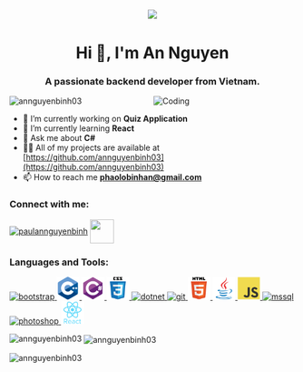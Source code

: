 <h3 align="center" ><img height="350" src="https://media0.giphy.com/media/Y1vohJMVMtjSQxmUot/source.gif"/> </h3> 
<h1 align="center">Hi 👋, I'm An Nguyen</h1>
<h3 align="center">A passionate backend developer from Vietnam.</h3>
<img align="right" alt="Coding" width="250" src="https://cdn.dribbble.com/users/50886/screenshots/2710024/coding.gif"/>
<p align="left"> <img src="https://komarev.com/ghpvc/?username=annguyenbinh03&label=Profile%20views&color=0e75b6&style=flat" alt="annguyenbinh03" /> </p>

<p align="left"></p>

- 🔭 I’m currently working on **Quiz Application**
- 🌱 I’m currently learning **React**
- 💬 Ask me about **C#**
- 👨‍💻 All of my projects are available at [https://github.com/annguyenbinh03](https://github.com/annguyenbinh03)
- 📫 How to reach me **phaolobinhan@gmail.com**

<h3 align="left">Connect with me:</h3>
<p align="left">
<a href="https://linkedin.com/in/paulannguyenbinh" target="blank"><img align="center" src="https://raw.githubusercontent.com/rahuldkjain/github-profile-readme-generator/master/src/images/icons/Social/linked-in-alt.svg" alt="paulannguyenbinh" height="40" width="40" /></a>
<a href="https://www.facebook.com/nguyenbinhan.view" target="blank"><img align="center" src="https://www.freeiconspng.com/uploads/facebook-logo-png--impending-10.png" height="42" width="42" /></a>
</p>

<h3 align="left">Languages and Tools:</h3>
<p align="left"> <a href="https://getbootstrap.com" target="_blank" rel="noreferrer"> <img src="https://icons.veryicon.com/png/o/application/skills-section/bootstrap-2.png" alt="bootstrap" width="40" height="40"/> </a> <a href="https://www.w3schools.com/cpp/" target="_blank" rel="noreferrer"> <img src="https://raw.githubusercontent.com/devicons/devicon/master/icons/cplusplus/cplusplus-original.svg" alt="cplusplus" width="40" height="40"/> </a> <a href="https://www.w3schools.com/cs/" target="_blank" rel="noreferrer"> <img src="https://raw.githubusercontent.com/devicons/devicon/master/icons/csharp/csharp-original.svg" alt="csharp" width="40" height="40"/> </a> <a href="https://www.w3schools.com/css/" target="_blank" rel="noreferrer"> <img src="https://raw.githubusercontent.com/devicons/devicon/master/icons/css3/css3-original-wordmark.svg" alt="css3" width="40" height="40"/> </a> <a href="https://dotnet.microsoft.com/" target="_blank" rel="noreferrer"> <img src="https://th.bing.com/th/id/OIP.2znrrMSAR8ot1Z_9UZ67ywHaHa?pid=ImgDet&w=179.53246753246754&h=180&c=7" alt="dotnet" width="40" height="40"/> </a> <a href="https://git-scm.com/" target="_blank" rel="noreferrer"> <img src="https://www.vectorlogo.zone/logos/git-scm/git-scm-icon.svg" alt="git" width="40" height="40"/> </a> <a href="https://www.w3.org/html/" target="_blank" rel="noreferrer"> <img src="https://raw.githubusercontent.com/devicons/devicon/master/icons/html5/html5-original-wordmark.svg" alt="html5" width="40" height="40"/> </a> <a href="https://www.java.com" target="_blank" rel="noreferrer"> <img src="https://raw.githubusercontent.com/devicons/devicon/master/icons/java/java-original.svg" alt="java" width="40" height="40"/> </a> <a href="https://developer.mozilla.org/en-US/docs/Web/JavaScript" target="_blank" rel="noreferrer"> <img src="https://raw.githubusercontent.com/devicons/devicon/master/icons/javascript/javascript-original.svg" alt="javascript" width="40" height="40"/> </a> <a href="https://www.microsoft.com/en-us/sql-server" target="_blank" rel="noreferrer"> <img src="https://th.bing.com/th/id/R.cbe75e3329b8b02a3d16ae66e01f14f5?rik=pUuwbe4UcI0gaQ&riu=http%3a%2f%2fwww.freeiconspng.com%2fuploads%2fsql-server-icon-png-8.png&ehk=Dx1zbKZB%2fbp%2btfZTiO89nWpMYVpfdBSRftTHLeEnfkg%3d&risl=&pid=ImgRaw&r=0" alt="mssql" width="40" height="40"/> </a> <a href="https://www.photoshop.com/en" target="_blank" rel="noreferrer"> <img src="https://www.freeiconspng.com/uploads/adobe-photoshop-icon-25.png" alt="photoshop" width="40" height="40"/> </a> <a href="https://reactjs.org/" target="_blank" rel="noreferrer"> <img src="https://raw.githubusercontent.com/devicons/devicon/master/icons/react/react-original-wordmark.svg" alt="react" width="40" height="40"/> </a> </p>

<p><img align="left" src="https://github-readme-stats.vercel.app/api/top-langs?username=annguyenbinh03&show_icons=true&locale=en&layout=compact&theme=tokyonight" alt="annguyenbinh03" /></p>

<p>&nbsp;<img align="center" src="https://github-readme-stats.vercel.app/api?username=annguyenbinh03&show_icons=true&locale=en&theme=tokyonight" alt="annguyenbinh03" /></p>

<p><img align="center" src="https://github-readme-streak-stats.herokuapp.com/?user=annguyenbinh03&theme=tokyonight" alt="annguyenbinh03" /></p>
